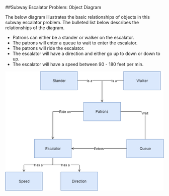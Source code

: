 ##Subway Escalator Problem: Object Diagram

The below diagram illustrates the basic relationships of objects in this subway escalator problem. The bulleted list below describes the relationships of the diagram.

* Patrons can either be a stander or walker on the escalator.
* The patrons will enter a queue to wait to enter the escalator.
* The patrons will ride the escalator.
* The escalator will have a direction and either go up to down or down to up.
* The escalator will have a speed between 90 - 180 feet per min.


![Example Object Diagram](../images/ObjectDiagram.png)


